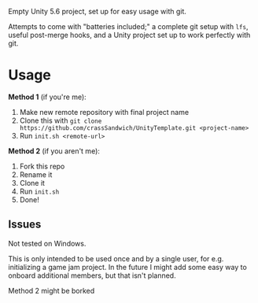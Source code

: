 Empty Unity 5.6 project, set up for easy usage with git.

Attempts to come with "batteries included;" a complete git setup with `lfs`, useful post-merge hooks, and a Unity project set up to work perfectly with git.

# Usage

**Method 1** (if you're me):

1. Make new remote repository with final project name
2. Clone this with `git clone https://github.com/crassSandwich/UnityTemplate.git <project-name>`
3. Run `init.sh <remote-url>`

**Method 2** (if you aren't me):

1. Fork this repo
2. Rename it
3. Clone it
4. Run `init.sh`
5. Done!

## Issues

Not tested on Windows.

This is only intended to be used once and by a single user, for e.g. initializing a game jam project. In the future I might add some easy way to onboard additional members, but that isn't planned.

Method 2 might be borked

